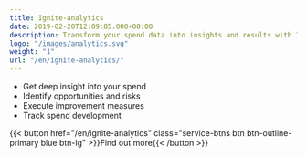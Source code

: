 ```yaml
---
title: Ignite-analytics
date: 2019-02-20T12:09:05.000+00:00
description: Transform your spend data into insights and results with Ignite Analytics
logo: "/images/analytics.svg"
weight: "1"
url: "/en/ignite-analytics/"
---
```


<ul class="fa-ul"> <li><span class="fa-li"><i class="fas fa-chart-bar" style="color: #3C6FE9"></i></span>Get deep insight into your spend</li> <li><span class="fa-li"><i class="fas fa-exclamation-triangle" style="color: #3C6FE9"></i></span>Identify opportunities and risks</li> <li><span class="fa-li"><i class="fas fa-magic" style="color: #3C6FE9"></i></span>Execute improvement measures</li> <li><span class="fa-li"><i class="fas fa-sync"></i></span>Track spend development</li> </ul>

{{< button href="/en/ignite-analytics" class="service-btns btn btn-outline-primary blue btn-lg" >}}Find out more{{< /button >}}
